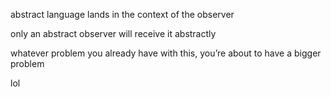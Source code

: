 abstract language lands in the context of the observer

only an abstract observer will receive it abstractly

whatever problem you already have with this, you’re about to have a bigger problem

lol
